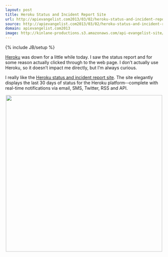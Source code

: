 ```yaml
---
layout: post
title: Heroku Status and Incident Report Site
url: http://apievangelist.com2013/03/02/heroku-status-and-incident-report-site/
source: http://apievangelist.com2013/03/02/heroku-status-and-incident-report-site/
domain: apievangelist.com2013
image: http://kinlane-productions.s3.amazonaws.com/api-evangelist-site/blog/heroku-status-2.png
---
```

{% include JB/setup %}
<p><a href="http://www.heroku.com/" target="_blank">Heroku</a> was down for a little while today.  I saw the status report and for some reason actually clicked through to the web page.  I don&rsquo;t actually use Heroku, so it doesn&rsquo;t impact me directly, but I&rsquo;m always curious.</p>
<p>I really like the <a href="https://status.heroku.com/" target="_blank">Heroku status and incident report site</a>.  The site elegantly displays the last 30 days of status for the Heroku platform--complete with real-time notifications via email, SMS, Twitter, RSS and API.</p>
<p><a href="https://status.heroku.com/" target="_blank"><img style="display: block; margin-left: auto; margin-right: auto;" src="https://s3.amazonaws.com/kinlane-productions/api-evangelist/heroku/heroku-status-2.png" alt="" width="500" /></a></p>
